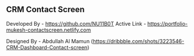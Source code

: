 ## CRM Contact Screen

Developed By - https://github.com/NU11B0T
Active Link - https://portfolio-mukesh-contactscreen.netlify.com


Designed By -  Abdullah Al Mamun (https://dribbble.com/shots/3223546-CRM-Dashboard-Contact-screen)


